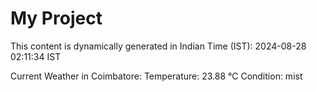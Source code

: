 # My Project

This content is dynamically generated in Indian Time (IST): 2024-08-28 02:11:34 IST


Current Weather in Coimbatore:
Temperature: 23.88 °C
Condition: mist

